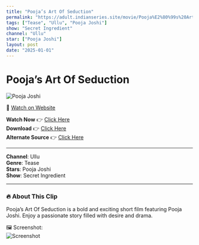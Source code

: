 ```yaml
---
title: "Pooja’s Art Of Seduction"
permalink: "https://adult.indianseries.site/movie/Pooja%E2%80%99s%20Art%20Of%20Seduction"
tags: ["Tease", "Ullu", "Pooja Joshi"]
show: "Secret Ingredient"
channel: "Ullu"
star: ["Pooja Joshi"]
layout: post
date: "2025-01-01"
---
```


# Pooja’s Art Of Seduction

![Pooja Joshi](https://shorts.desisins.com/wp-content/uploads/2024/10/Pooja-Singh-Likes-To-Ride-Secret-Indegretn-Ullu-DesiSins.com_.jpg)

🔗 [Watch on Website](https://adult.indianseries.site/movie/Pooja%E2%80%99s%20Art%20Of%20Seduction)

**Watch Now** 👉 [Click Here](https://adult.indianseries.site/movie/Pooja%E2%80%99s%20Art%20Of%20Seduction)  
**Download** 👉 [Click Here](https://adult.indianseries.site/movie/Pooja%E2%80%99s%20Art%20Of%20Seduction)  
**Alternate Source** 👉 [Click Here](https://adult.indianseries.site/movie/Pooja%E2%80%99s%20Art%20Of%20Seduction)

---

**Channel**: Ullu  
**Genre**: Tease  
**Stars**: Pooja Joshi  
**Show**: Secret Ingredient

---

### 🔥 About This Clip

Pooja’s Art Of Seduction is a bold and exciting short film featuring Pooja Joshi. Enjoy a passionate story filled with desire and drama.
 
🖼️ Screenshot:  
![Screenshot](https://shorts.desisins.com/wp-content/uploads/2024/10/Pooja-Singh-Likes-To-Ride-Secret-Indegretn-Ullu-DesiSins.com_.jpg)
